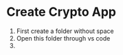 # Create Crypto App

1. First create a folder without space 
2. Open this folder through vs code 
3. 